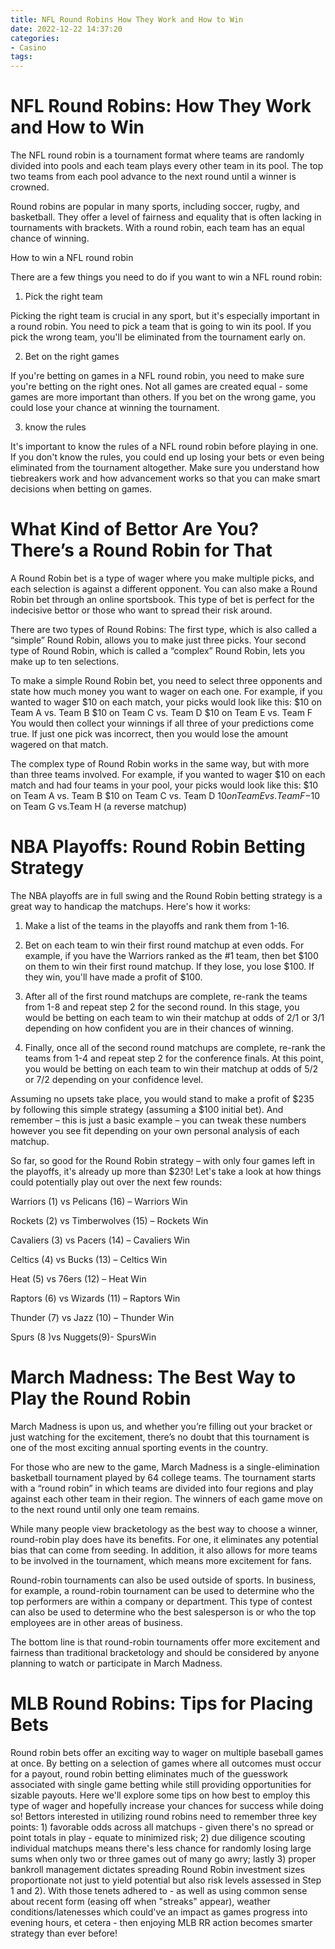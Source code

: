 ```yaml
---
title: NFL Round Robins How They Work and How to Win
date: 2022-12-22 14:37:20
categories:
- Casino
tags:
---
```



#  NFL Round Robins: How They Work and How to Win

The NFL round robin is a tournament format where teams are randomly divided into pools and each team plays every other team in its pool. The top two teams from each pool advance to the next round until a winner is crowned.

Round robins are popular in many sports, including soccer, rugby, and basketball. They offer a level of fairness and equality that is often lacking in tournaments with brackets. With a round robin, each team has an equal chance of winning.

How to win a NFL round robin

There are a few things you need to do if you want to win a NFL round robin:

1. Pick the right team

Picking the right team is crucial in any sport, but it's especially important in a round robin. You need to pick a team that is going to win its pool. If you pick the wrong team, you'll be eliminated from the tournament early on.

2. Bet on the right games

If you're betting on games in a NFL round robin, you need to make sure you're betting on the right ones. Not all games are created equal - some games are more important than others. If you bet on the wrong game, you could lose your chance at winning the tournament.

3. know the rules

It's important to know the rules of a NFL round robin before playing in one. If you don't know the rules, you could end up losing your bets or even being eliminated from the tournament altogether. Make sure you understand how tiebreakers work and how advancement works so that you can make smart decisions when betting on games.

#  What Kind of Bettor Are You? There’s a Round Robin for That

A Round Robin bet is a type of wager where you make multiple picks, and each selection is against a different opponent. 
You can also make a Round Robin bet through an online sportsbook.
This type of bet is perfect for the indecisive bettor or those who want to spread their risk around.

There are two types of Round Robins: 
The first type, which is also called a “simple” Round Robin, allows you to make just three picks. 
Your second type of Round Robin, which is called a “complex” Round Robin, lets you make up to ten selections. 

To make a simple Round Robin bet, you need to select three opponents and state how much money you want to wager on each one. 
For example, if you wanted to wager $10 on each match, your picks would look like this: 
$10 on Team A vs. Team B
$10 on Team C vs. Team D
$10 on Team E vs. Team F
You would then collect your winnings if all three of your predictions come true. If just one pick was incorrect, then you would lose the amount wagered on that match.

The complex type of Round Robin works in the same way, but with more than three teams involved. 
For example, if you wanted to wager $10 on each match and had four teams in your pool, your picks would look like this: 
$10 on Team A vs. Team B
$10 on Team C vs. Team D
$10 on Team E vs. Team F
-$10 on Team G vs.Team H (a reverse matchup)

#  NBA Playoffs: Round Robin Betting Strategy 

The NBA playoffs are in full swing and the Round Robin betting strategy is a great way to handicap the matchups. Here's how it works:

1. Make a list of the teams in the playoffs and rank them from 1-16.

2. Bet on each team to win their first round matchup at even odds. For example, if you have the Warriors ranked as the #1 team, then bet $100 on them to win their first round matchup. If they lose, you lose $100. If they win, you'll have made a profit of $100.

3. After all of the first round matchups are complete, re-rank the teams from 1-8 and repeat step 2 for the second round. In this stage, you would be betting on each team to win their matchup at odds of 2/1 or 3/1 depending on how confident you are in their chances of winning.

4. Finally, once all of the second round matchups are complete, re-rank the teams from 1-4 and repeat step 2 for the conference finals. At this point, you would be betting on each team to win their matchup at odds of 5/2 or 7/2 depending on your confidence level.

Assuming no upsets take place, you would stand to make a profit of $235 by following this simple strategy (assuming a $100 initial bet). And remember – this is just a basic example – you can tweak these numbers however you see fit depending on your own personal analysis of each matchup.

So far, so good for the Round Robin strategy – with only four games left in the playoffs, it's already up more than $230! Let's take a look at how things could potentially play out over the next few rounds: 

Warriors (1) vs Pelicans (16) – Warriors Win


Rockets (2) vs Timberwolves (15) – Rockets Win

 
Cavaliers (3) vs Pacers (14) – Cavaliers Win

   Celtics (4) vs Bucks (13) – Celtics Win

  Heat (5) vs 76ers (12) – Heat Win

  Raptors (6) vs Wizards (11) – Raptors Win

  Thunder (7) vs Jazz (10) – Thunder Win

 Spurs (8 )vs Nuggets(9)- SpursWin

#  March Madness: The Best Way to Play the Round Robin 

March Madness is upon us, and whether you’re filling out your bracket or just watching for the excitement, there’s no doubt that this tournament is one of the most exciting annual sporting events in the country. 

For those who are new to the game, March Madness is a single-elimination basketball tournament played by 64 college teams. The tournament starts with a “round robin” in which teams are divided into four regions and play against each other team in their region. The winners of each game move on to the next round until only one team remains. 

While many people view bracketology as the best way to choose a winner, round-robin play does have its benefits. For one, it eliminates any potential bias that can come from seeding. In addition, it also allows for more teams to be involved in the tournament, which means more excitement for fans. 

Round-robin tournaments can also be used outside of sports. In business, for example, a round-robin tournament can be used to determine who the top performers are within a company or department. This type of contest can also be used to determine who the best salesperson is or who the top employees are in other areas of business. 

The bottom line is that round-robin tournaments offer more excitement and fairness than traditional bracketology and should be considered by anyone planning to watch or participate in March Madness.

#  MLB Round Robins: Tips for Placing Bets

<!--

 Baseball betting can be a lot of fun, but it can also be confusing if you’re not familiar with the terminology. In this article, we will take a look at round robin bets and provide some tips on how to place them.

Round robin bets are a type of wager that allows you to bet on multiple games at the same time. With this type of bet, you can choose from any number of available games and make selections on each one. If you win all of your bets, you will win the total amount that you wagered. However, if you only win some of your bets, your return will be less than the amount that you wagered.

There are a few things to keep in mind when placing round robin bets. First and foremost, always make sure that the odds for each game are in your favor. You don’t want to lose money by betting on games that you have no chance of winning. Secondly, make sure that the total amount that you are wagering is worth the potential return. If your total bet is only $10 but you have seven games to bet on,[카지노 사이트](https://choegocasino.com/) your potential return is only $70. In most cases, it is not worth taking this kind of risk just to win a small payout.

Finally, always research the teams involved in the games that you are betting on. Baseball is a complex sport with many ebbs and flows throughout the season. A team that is playing well one day may fall apart the next. Knowing which teams are hot and which ones are cold can help you make informed decisions when placing your bets.

With these tips in mind, you should be well on your way to winning big with round robin bets! Good luck!

-->

Round robin bets offer an exciting way to wager on multiple baseball games at once. By betting on a selection of games where all outcomes must occur for a payout, round robin betting eliminates much of the guesswork associated with single game betting while still providing opportunities for sizable payouts. Here we'll explore some tips on how best to employ this type of wager and hopefully increase your chances for success while doing so! 
Bettors interested in utilizing round robins need to remember three key points: 1) favorable odds across all matchups - given there's no spread or point totals in play - equate to minimized risk; 2) due diligence scouting individual matchups means there's less chance for randomly losing large sums when only two or three games out of many go awry; lastly 3) proper bankroll management dictates spreading Round Robin investment sizes proportionate not just to yield potential but also risk levels assessed in Step 1 and 2).   With those tenets adhered to - as well as using common sense about recent form (easing off when "streaks" appear), weather conditions/latenesses which could've an impact as games progress into evening hours, et cetera - then enjoying MLB RR action becomes smarter strategy than ever before!